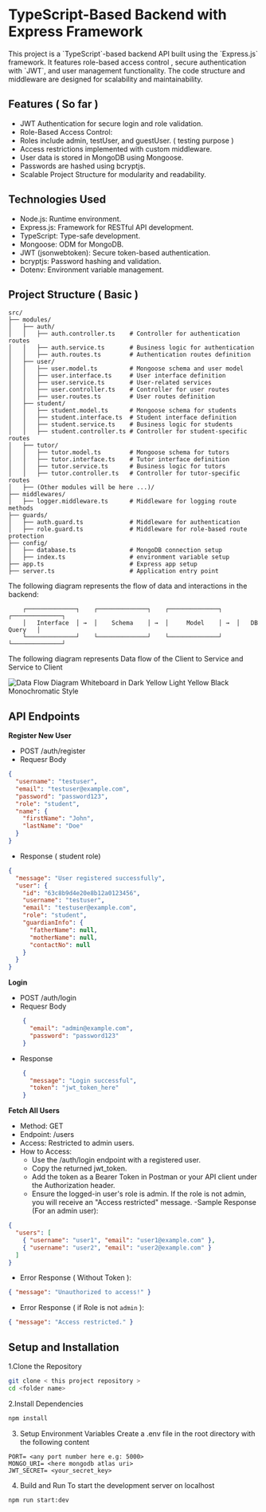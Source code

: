 <div style="center"> <h1>TypeScript-Based Backend with Express Framework</h1> </div>

<p>This project is a `TypeScript`-based backend API built using the `Express.js` framework. It features role-based access control , 
secure authentication with `JWT`, and user management functionality.
The code structure and middleware are designed for scalability and maintainability.</p>

## Features ( So far )

- JWT Authentication for secure login and role validation.
- Role-Based Access Control:
- Roles include admin, testUser, and guestUser. ( testing purpose )
- Access restrictions implemented with custom middleware.
- User data is stored in MongoDB using Mongoose.
- Passwords are hashed using bcryptjs.
- Scalable Project Structure for modularity and readability.

## Technologies Used

- Node.js: Runtime environment.
- Express.js: Framework for RESTful API development.
- TypeScript: Type-safe development.
- Mongoose: ODM for MongoDB.
- JWT (jsonwebtoken): Secure token-based authentication.
- bcryptjs: Password hashing and validation.
- Dotenv: Environment variable management.

## Project Structure ( Basic )

```
src/
├── modules/
│   ├── auth/
│   │   ├── auth.controller.ts    # Controller for authentication routes
│   │   ├── auth.service.ts       # Business logic for authentication
│   │   ├── auth.routes.ts        # Authentication routes definition
│   ├── user/
│   │   ├── user.model.ts         # Mongoose schema and user model
│   │   ├── user.interface.ts     # User interface definition
│   │   ├── user.service.ts       # User-related services
│   │   ├── user.controller.ts    # Controller for user routes
│   │   ├── user.routes.ts        # User routes definition
│   ├── student/
│   │   ├── student.model.ts      # Mongoose schema for students
│   │   ├── student.interface.ts  # Student interface definition
│   │   ├── student.service.ts    # Business logic for students
│   │   ├── student.controller.ts # Controller for student-specific routes
│   ├── tutor/
│   │   ├── tutor.model.ts        # Mongoose schema for tutors
│   │   ├── tutor.interface.ts    # Tutor interface definition
│   │   ├── tutor.service.ts      # Business logic for tutors
│   │   ├── tutor.controller.ts   # Controller for tutor-specific routes
│   ├── (Other modules will be here ...)/
├── middlewares/
│   ├── logger.middleware.ts      # Middleware for logging route methods
├── guards/
│   ├── auth.guard.ts             # Middleware for authentication
│   ├── role.guard.ts             # Middleware for role-based route protection
├── config/
│   ├── database.ts               # MongoDB connection setup
│   ├── index.ts                  # environment variable setup
├── app.ts                        # Express app setup
├── server.ts                     # Application entry point
```

The following diagram represents the flow of data and interactions in the backend:

```plaintext
    ┌──────────────┐    ┌──────────────┐    ┌──────────────┐    ┌──────────────┐
    │   Interface  │ →  │    Schema    │ →  │     Model    │ →  │   DB Query   │
    └──────────────┘    └──────────────┘    └──────────────┘    └──────────────┘
```


<p>The following diagram represents Data flow of the Client to Service and Service to Client</p>


![Data Flow Diagram Whiteboard in Dark Yellow Light Yellow Black Monochromatic Style](https://github.com/user-attachments/assets/c932a382-0dfe-412d-ab5b-fdcb647da657)



## API Endpoints

**Register New User**

- POST /auth/register
- Requesr Body

```json
{
  "username": "testuser",
  "email": "testuser@example.com",
  "password": "password123",
  "role": "student",
  "name": {
    "firstName": "John",
    "lastName": "Doe"
  }
}
```

- Response ( student role)

```json
{
  "message": "User registered successfully",
  "user": {
    "id": "63c8b9d4e20e8b12a0123456",
    "username": "testuser",
    "email": "testuser@example.com",
    "role": "student",
    "guardianInfo": {
      "fatherName": null,
      "motherName": null,
      "contactNo": null
    }
  }
}
```

**Login**

- POST /auth/login
- Requesr Body

```json
    {
      "email": "admin@example.com",
      "password": "password123"
    }
```

- Response

```json
    {
      "message": "Login successful",
      "token": "jwt_token_here"
    }
```

**Fetch All Users**

- Method: GET
- Endpoint: /users
- Access: Restricted to admin users.
- How to Access:
  - Use the /auth/login endpoint with a registered user.
  - Copy the returned jwt_token.
  - Add the token as a Bearer Token in Postman or your API client under the Authorization header.
  - Ensure the logged-in user's role is admin. If the role is not admin, you will receive an "Access restricted" message.
    -Sample Response (For an admin user):

```json
{
  "users": [
    { "username": "user1", "email": "user1@example.com" },
    { "username": "user2", "email": "user2@example.com" }
  ]
}
```

- Error Response ( Without Token ):

```json
{ "message": "Unauthorized to access!" }
```

- Error Response ( if Role is not `admin` ):

```json
{ "message": "Access restricted." }
```

## Setup and Installation

1.Clone the Repository

```bash
git clone < this project repository >
cd <folder name>
```

2.Install Dependencies

```bash
npm install
```

3. Setup Environment Variables Create a .env file in the root directory with the following content

```
PORT= <any port number here e.g: 5000>
MONGO_URI= <here mongodb atlas uri>
JWT_SECRET= <your_secret_key>

```

4. Build and Run To start the development server on localhost

```
npm run start:dev
```
